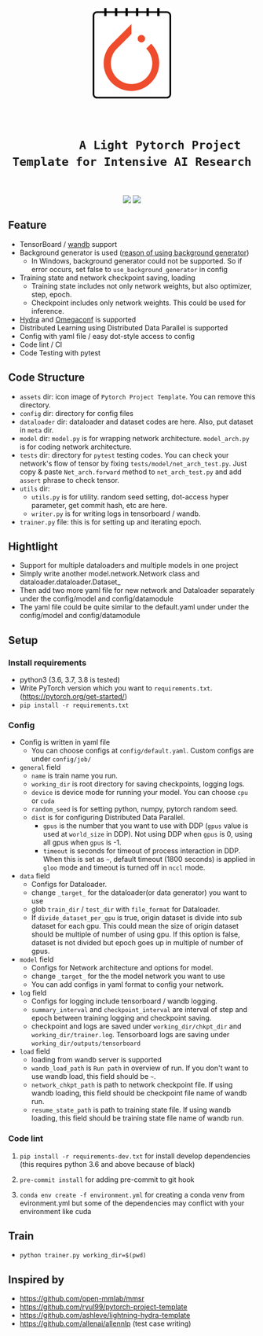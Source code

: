 <div align="center">
    <img src="assets/icon.png"/>
    <h1><code>
        A Light Pytorch Project Template for Intensive AI Research
    </h1></code>
    <p>
        <img src="https://img.shields.io/github/license/ryul99/pytorch-project-template"/>
        <a href="https://pycqa.github.io/isort/"><img src="https://img.shields.io/badge/%20imports-isort-%231674b1?style=flat&labelColor=ef8336"/></a>
    </p>
</div>

## Feature

- TensorBoard / [wandb](https://www.wandb.com/) support
- Background generator is used ([reason of using background generator](https://github.com/IgorSusmelj/pytorch-styleguide/issues/5))
  - In Windows, background generator could not be supported. So if error occurs, set false to `use_background_generator` in config
- Training state and network checkpoint saving, loading
    - Training state includes not only network weights, but also optimizer, step, epoch.
    - Checkpoint includes only network weights. This could be used for inference. 
- [Hydra](https://hydra.cc) and [Omegaconf](https://github.com/omry/omegaconf) is supported
- Distributed Learning using Distributed Data Parallel is supported
- Config with yaml file / easy dot-style access to config
- Code lint / CI
- Code Testing with pytest

## Code Structure

- `assets` dir: icon image of `Pytorch Project Template`. You can remove this directory.
- `config` dir: directory for config files
- `dataloader` dir: dataloader and dataset codes are here. Also, put dataset in `meta` dir.
- `model` dir: `model.py` is for wrapping network architecture. `model_arch.py` is for coding network architecture.
- `tests` dir: directory for `pytest` testing codes. You can check your network's flow of tensor by fixing `tests/model/net_arch_test.py`. 
Just copy & paste `Net_arch.forward` method to  `net_arch_test.py` and add `assert` phrase to check tensor.
- `utils` dir:
    - `utils.py` is for utility. random seed setting, dot-access hyper parameter, get commit hash, etc are here. 
    - `writer.py` is for writing logs in tensorboard / wandb.
- `trainer.py` file: this is for setting up and iterating epoch.

## Hightlight
- Support for multiple dataloaders and multiple models in one project
- Simply write another model.network.Network class and dataloader.dataloader.Dataset_
- Then add two more yaml file for new network and Dataloader separately under the config/model and config/datamodule
- The yaml file could be quite similar to the default.yaml under under the config/model and config/datamodule 

## Setup

### Install requirements

- python3 (3.6, 3.7, 3.8 is tested)
- Write PyTorch version which you want to `requirements.txt`. (https://pytorch.org/get-started/)
- `pip install -r requirements.txt`

### Config

- Config is written in yaml file
    - You can choose configs at `config/default.yaml`. Custom configs are under `config/job/`
- `general` field
    - `name` is train name you run.
    - `working_dir` is root directory for saving checkpoints, logging logs.
    - `device` is device mode for running your model. You can choose `cpu` or `cuda`
    - `random_seed` is for setting python, numpy, pytorch random seed.
    - `dist` is for configuring Distributed Data Parallel.
        - `gpus` is the number that you want to use with DDP (`gpus` value is used at `world_size` in DDP).
        Not using DDP when `gpus` is 0, using all gpus when `gpus` is -1.
        - `timeout` is seconds for timeout of process interaction in DDP.
        When this is set as `~`, default timeout (1800 seconds) is applied in `gloo` mode and timeout is turned off in `nccl` mode.
- `data` field
    - Configs for Dataloader.
    - change `_target_` for the dataloader(or data generator) you want to use
    - glob `train_dir` / `test_dir` with `file_format` for Dataloader.
    - If `divide_dataset_per_gpu` is true, origin dataset is divide into sub dataset for each gpu. 
    This could mean the size of origin dataset should be multiple of number of using gpu.
    If this option is false, dataset is not divided but epoch goes up in multiple of number of gpus.
- `model` field
    - Configs for Network architecture and options for model.
    - change `_target_` for the the model network you want to use
    - You can add configs in yaml format to config your network.
- `log` field
    - Configs for logging include tensorboard / wandb logging. 
    - `summary_interval` and `checkpoint_interval` are interval of step and epoch between training logging and checkpoint saving.
    - checkpoint and logs are saved under `working_dir/chkpt_dir` and `working_dir/trainer.log`. Tensorboard logs are saving under `working_dir/outputs/tensorboard`
- `load` field
    - loading from wandb server is supported
    - `wandb_load_path` is `Run path` in overview of run. If you don't want to use wandb load, this field should be `~`.
    - `network_chkpt_path` is path to network checkpoint file.
    If using wandb loading, this field should be checkpoint file name of wandb run.
    - `resume_state_path` is path to training state file.
    If using wandb loading, this field should be training state file name of wandb run.

### Code lint

1. `pip install -r requirements-dev.txt` for install develop dependencies (this requires python 3.6 and above because of black)

1. `pre-commit install` for adding pre-commit to git hook

1. `conda env create -f environment.yml` for creating a conda venv from evironment.yml but some of the dependencies may conflict with your environment like cuda

## Train

- `python trainer.py working_dir=$(pwd)`

## Inspired by

- https://github.com/open-mmlab/mmsr
- https://github.com/ryul99/pytorch-project-template
- https://github.com/ashleve/lightning-hydra-template
- https://github.com/allenai/allennlp (test case writing)
